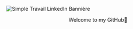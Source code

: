![Simple Travail LinkedIn Bannière](https://github.com/EmlHT/EmlHT/assets/115173542/0ab5eff3-8fb0-43fa-81c7-894de6b96be9)
<p align="center">Welcome to my GitHub👋</p>

<!--
**EmlHT/EmlHT** is a ✨ _special_ ✨ repository because its `README.md` (this file) appears on your GitHub profile.

Here are some ideas to get you started:

- 🔭 I’m currently working on ...
- 🌱 I’m currently learning ...
- 👯 I’m looking to collaborate on ...
- 🤔 I’m looking for help with ...
- 💬 Ask me about ...
- 📫 How to reach me: ...
- 😄 Pronouns: ...
- ⚡ Fun fact: ...
-->
